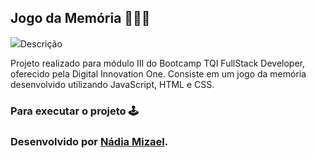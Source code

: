 ## Jogo da Memória 👩‍💻🧠

<div aling="center">
<img src=">

</div>

## Descrição

Projeto realizado para módulo III do Bootcamp TQI FullStack Developer, oferecido pela Digital Innovation One.
Consiste em um jogo da memória desenvolvido utilizando JavaScript, HTML e CSS.

### Para executar o projeto 🕹️

### **Desenvolvido por <a href="https://www.linkedin.com/in/nadiamizael/">Nádia Mizael</a>.**
